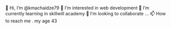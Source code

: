 👋 Hi, I’m @kmachaidze79
👀 I’m interested in web development
🌱 I’m currently learning in skillwill academy
💞️ I’m looking to collaborate ...
📫 How to reach me .
my age 43
